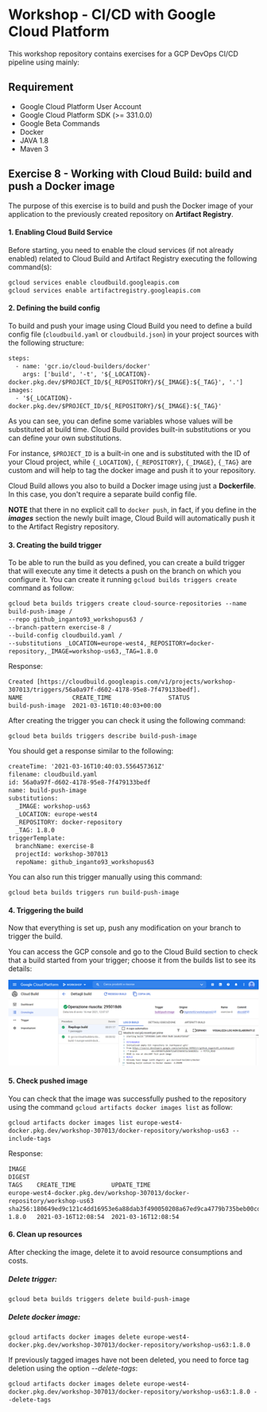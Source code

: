 
# Workshop - CI/CD with Google Cloud Platform

This workshop repository contains exercises for a GCP DevOps CI/CD pipeline using mainly:


## Requirement

*	Google Cloud Platform User Account
*	Google Cloud Platform SDK (>= 331.0.0)
*	Google Beta Commands
*	Docker
*	JAVA 1.8
*	Maven 3

## Exercise 8 - Working with Cloud Build: build and push a Docker image
The purpose of this exercise is to build and push the Docker image of your application to the previously created repository on **Artifact Registry**.

#### 1. Enabling Cloud Build Service

Before starting, you need to enable the cloud services (if not already enabled) related to Cloud Build and Artifact Registry executing the following command(s):

	gcloud services enable cloudbuild.googleapis.com
	gcloud services enable artifactregistry.googleapis.com
	
#### 2. Defining the build config

To build and push your image using Cloud Build you need to define a build config file (`cloudbuild.yaml` or `cloudbuild.json`) in your project sources with the following structure:

	steps:
	  - name: 'gcr.io/cloud-builders/docker'
		args: ['build', '-t', '${_LOCATION}-docker.pkg.dev/$PROJECT_ID/${_REPOSITORY}/${_IMAGE}:${_TAG}', '.']
	images:
	  - '${_LOCATION}-docker.pkg.dev/$PROJECT_ID/${_REPOSITORY}/${_IMAGE}:${_TAG}'

As you can see, you can define some variables whose values will be substituted at build time. Cloud Build provides built-in substitutions or you can define your own substitutions.

For instance, `$PROJECT_ID` is a built-in one and is substituted with the ID of your Cloud project, while `{_LOCATION}`, `{_REPOSITORY}`, `{_IMAGE}`, `{_TAG}` are custom and will help to tag the docker image and push it to your repository.

Cloud Build allows you also to build a Docker image using just a **Dockerfile**. In this case, you don't require a separate build config file.

**NOTE** that there in no explicit call to `docker push`, in fact, if you define in the _**images**_ section the newly built image, Cloud Build will automatically push it to the Artifact Registry repository.

#### 3. Creating the build trigger

To be able to run the build as you defined, you can create a build trigger that will execute any time it detects a push on the branch on which you configure it. You can create it running `gcloud builds triggers create` command as follow:

	gcloud beta builds triggers create cloud-source-repositories --name build-push-image /
	--repo github_inganto93_workshopus63 /
	--branch-pattern exercise-8 /
	--build-config cloudbuild.yaml /
	--substitutions _LOCATION=europe-west4,_REPOSITORY=docker-repository,_IMAGE=workshop-us63,_TAG=1.8.0
	
Response:

	Created [https://cloudbuild.googleapis.com/v1/projects/workshop-307013/triggers/56a0a97f-d602-4178-95e8-7f479133bedf].
	NAME              CREATE_TIME                STATUS
	build-push-image  2021-03-16T10:40:03+00:00
	
After creating the trigger you can check it using the following command:

	gcloud beta builds triggers describe build-push-image

You should get a response similar to the following:

	createTime: '2021-03-16T10:40:03.556457361Z'
	filename: cloudbuild.yaml
	id: 56a0a97f-d602-4178-95e8-7f479133bedf
	name: build-push-image
	substitutions:
	  _IMAGE: workshop-us63
	  _LOCATION: europe-west4
	  _REPOSITORY: docker-repository
	  _TAG: 1.8.0
	triggerTemplate:
	  branchName: exercise-8
	  projectId: workshop-307013
	  repoName: github_inganto93_workshopus63

You can also run this trigger manually using this command:

	gcloud beta builds triggers run build-push-image
	
#### 4. Triggering the build

Now that everything is set up, push any modification on your branch to trigger the build.

You can access the GCP console and go to the Cloud Build section to check that a build started from your trigger; choose it from the builds list to see its details:

![N|Solid](assets/images/build.png)

#### 5. Check pushed image

You can check that the image was successfully pushed to the repository using the command `gcloud artifacts docker images list` as follow:

	gcloud artifacts docker images list europe-west4-docker.pkg.dev/workshop-307013/docker-repository/workshop-us63 --include-tags

Response:

	IMAGE                                                                        DIGEST                                                                   TAGS    CREATE_TIME          UPDATE_TIME
	europe-west4-docker.pkg.dev/workshop-307013/docker-repository/workshop-us63  sha256:180649ed9c121c4dd16953e6a88dab3f490050208a67ed9ca4779b735beb00cd  1.8.0   2021-03-16T12:08:54  2021-03-16T12:08:54
	
#### 6. Clean up resources

After checking the image, delete it to avoid resource consumptions and costs.

##### Delete trigger:

	gcloud beta builds triggers delete build-push-image

##### Delete docker image:

	gcloud artifacts docker images delete europe-west4-docker.pkg.dev/workshop-307013/docker-repository/workshop-us63:1.8.0

If previously tagged images have not been deleted, you need to force tag deletion using the option _--delete-tags_:

	gcloud artifacts docker images delete europe-west4-docker.pkg.dev/workshop-307013/docker-repository/workshop-us63:1.8.0 --delete-tags
